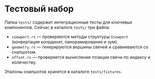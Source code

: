 # Тестовый набор

Папка `tests/` содержит интеграционные тесты для ключевых компонентов.
Сейчас в каталоге `tests/` три файла:

- `viewport.rs` — проверяются методы структуры `Viewport` (конвертация координат, панорамирование и зум).
- `geometry.rs` — генерируются вершины свечей и сравниваются со снапшотом.
- `offset.rs` — проверяется вычисление позиции свечи по индексу и количеству.

Эталоны снапшотов хранятся в каталоге `tests/fixtures`.
